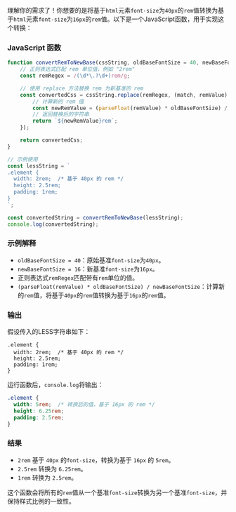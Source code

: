 理解你的需求了！你想要的是将基于`html`元素`font-size`为`40px`的`rem`值转换为基于`html`元素`font-size`为`16px`的`rem`值。以下是一个JavaScript函数，用于实现这个转换：

### JavaScript 函数

```javascript
function convertRemToNewBase(cssString, oldBaseFontSize = 40, newBaseFontSize = 16) {
    // 正则表达式匹配 rem 单位值，例如 "2rem"
    const remRegex = /(\d*\.?\d+)rem/g;

    // 使用 replace 方法替换 rem 为新基准的 rem
    const convertedCss = cssString.replace(remRegex, (match, remValue) => {
        // 计算新的 rem 值
        const newRemValue = (parseFloat(remValue) * oldBaseFontSize) / newBaseFontSize;
        // 返回替换后的字符串
        return `${newRemValue}rem`;
    });

    return convertedCss;
}

// 示例使用
const lessString = `
.element {
  width: 2rem;  /* 基于 40px 的 rem */
  height: 2.5rem;
  padding: 1rem;
}
`;

const convertedString = convertRemToNewBase(lessString);
console.log(convertedString);
```

### 示例解释
- `oldBaseFontSize = 40`：原始基准`font-size`为`40px`。
- `newBaseFontSize = 16`：新基准`font-size`为`16px`。
- 正则表达式`remRegex`匹配带有`rem`单位的值。
- `(parseFloat(remValue) * oldBaseFontSize) / newBaseFontSize`：计算新的`rem`值，将基于`40px`的`rem`值转换为基于`16px`的`rem`值。

### 输出
假设传入的LESS字符串如下：

```less
.element {
  width: 2rem;  /* 基于 40px 的 rem */
  height: 2.5rem;
  padding: 1rem;
}
```

运行函数后，`console.log`将输出：

```css
.element {
  width: 5rem;  /* 转换后的值，基于 16px 的 rem */
  height: 6.25rem;
  padding: 2.5rem;
}
```

### 结果
- `2rem` 基于 `40px` 的`font-size`，转换为基于 `16px` 的 `5rem`。
- `2.5rem` 转换为 `6.25rem`。
- `1rem` 转换为 `2.5rem`。

这个函数会将所有的`rem`值从一个基准`font-size`转换为另一个基准`font-size`，并保持样式比例的一致性。